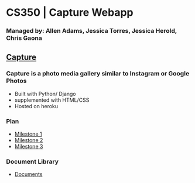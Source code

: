 # CS350 | Capture Webapp

### Managed by: Allen Adams, Jessica Torres, Jessica Herold, Chris Gaona

## [Capture](https://capture350.herokuapp.com/)


### Capture is a photo media gallery similar to Instagram or Google Photos

* Built with Python/ Django
* supplemented with HTML/CSS
* Hosted on heroku

### Plan
* [Milestone 1](https://github.com/Adam1400/cs350/tree/master/plan/milestone-1)
* [Milestone 2](https://github.com/Adam1400/cs350/tree/master/plan/milestone-2)
* [Milestone 3](https://github.com/Adam1400/cs350/tree/master/plan/milestone-3)

### Document Library
 * [Documents](https://github.com/Adam1400/cs350/tree/master/docs/documents.md)
